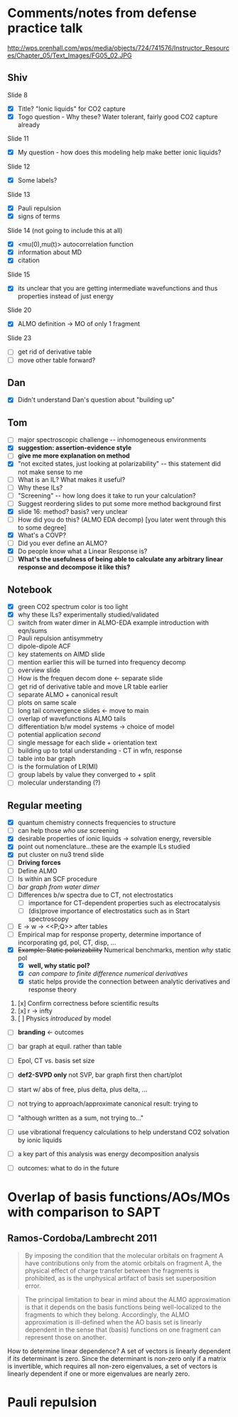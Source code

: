# Comments/notes from defense practice talk

http://wps.prenhall.com/wps/media/objects/724/741576/Instructor_Resources/Chapter_05/Text_Images/FG05_02.JPG

## Shiv

Slide 8
- [x] Title? "Ionic liquids" for CO2 capture
- [x] Togo question - Why these? Water tolerant, fairly good CO2 capture already

Slide 11
- [x] My question - how does this modeling help make better ionic liquids?

Slide 12
- [x] Some labels?

Slide 13
- [x] Pauli repulsion
- [x] signs of terms

Slide 14 (not going to include this at all)
- [x] <mu(0),mu(t)> autocorrelation function
- [x] information about MD
- [x] citation

Slide 15
- [x] its unclear that you are getting intermediate wavefunctions and thus properties instead of just energy

Slide 20
- [x] ALMO definition -> MO of only 1 fragment

Slide 23
- [ ] get rid of derivative table
- [ ] move other table forward?

## Dan

- [x] Didn't understand Dan's question about "building up"

## Tom

- [ ] major spectroscopic challenge -- inhomogeneous environments
- [x] **suggestion: assertion-evidence style**
- [ ] **give me more explanation on method**
- [x] "not excited states, just looking at polarizability" -- this statement did not make sense to me
- [ ] What is an IL? What makes it useful?
- [ ] Why these ILs?
- [ ] "Screening" -- how long does it take to run your calculation?
- [ ] Suggest reordering slides to put some more method background first
- [x] slide 16: method? basis? very unclear
- [ ] How did you do this? (ALMO EDA decomp) [you later went through this to some degree]
- [x] What's a COVP?
- [ ] Did you ever define an ALMO?
- [x] Do people know what a Linear Response is?
- [ ] **What's the usefulness of being able to calculate any arbitrary linear response and decompose it like this?**

## Notebook

- [x] green CO2 spectrum color is too light
- [x] why these ILs? experimentally studied/validated
- [ ] switch from water dimer in ALMO-EDA example introduction with eqn/sums
- [ ] Pauli repulsion antisymmetry
- [ ] dipole-dipole ACF
- [ ] key statements on AIMD slide
- [ ] mention earlier this will be turned into frequency decomp
- [ ] overview slide
- [ ] How is the frequen decom done <- separate slide
- [ ] get rid of derivative table and move LR table earlier
- [ ] separate ALMO + canonical result
- [ ] plots on same scale
- [ ] long tail convergence slides <- move to main
- [ ] overlap of wavefunctions ALMO tails
- [ ] differentiation b/w model systems -> choice of model
- [ ] potential application _second_
- [ ] single message for each slide + orientation text
- [ ] building up to total understanding - CT in wfn, response
- [ ] table into bar graph
- [ ] is the formulation of LR(MI)
- [ ] group labels by value they converged to + split
- [ ] molecular understanding (?)

## Regular meeting

- [x] quantum chemistry connects frequencies to structure
- [ ] can help those _who use_ screening
- [x] desirable properties of ionic liquids -> solvation energy, reversible
- [x] point out nomenclature...these are the example ILs studied
- [x] put cluster on nu3 trend slide
- [ ] **Driving forces**
- [ ] Define ALMO
- [ ] Is within an SCF procedure
- [ ] _bar graph from water dimer_
- [ ] Differences b/w spectra due to CT, not electrostatics
    - [ ] importance for CT-dependent properties such as electrocatalysis
    - [ ] (dis)prove importance of electrostatics such as in Start spectroscopy
- [ ] E -> w -> <<P;Q>> after tables
- [ ] Empirical map for response property, determine importance of incorporating gd, pol, CT, disp, ...
- [x] ~~Example: Static polarizability~~ Numerical benchmarks, mention _why_ static pol
    - [x] **well, why static pol?**
    - [x] _can compare to finite difference numerical derivatives_
    - [x] static helps provide the connection between analytic derivatives and response theory
1. [x] Confirm correctness before scientific results
2. [x] r -> infty
3. [ ] Physics _introduced_ by model
- [ ] **branding** <- outcomes
- [ ] bar graph at equil. rather than table
- [ ] Epol, CT vs. basis set size
- [ ] **def2-SVPD only** not SVP, bar graph first then chart/plot
- [ ] start w/ abs of free, plus delta, plus delta, ...
- [ ] not trying to approach/approximate canonical result: trying to
- [ ] "although written as a sum, not trying to..."

- [ ] use vibrational frequency calculations to help understand CO2 solvation by ionic liquids
- [ ] a key part of this analysis was energy decomposition analysis
- [ ] outcomes: what to do in the future

# Overlap of basis functions/AOs/MOs with comparison to SAPT

## Ramos-Cordoba/Lambrecht 2011

> By imposing the condition that the molecular orbitals on fragment A have contributions only from the atomic orbitals on fragment A, the physical effect of charge transfer between the fragments is prohibited, as is the unphysical artifact of basis set superposition error.

> The principal limitation to bear in mind about the ALMO approximation is that it depends on the basis functions being well-localized to the fragments to which they belong. Accordingly, the ALMO approximation is ill-defined when the AO basis set is linearly dependent in the sense that (basis) functions on one fragment can represent those on another.

How to determine linear dependence? A set of vectors is linearly dependent if its determinant is zero. Since the determinant is non-zero only if a matrix is invertible, which requires all non-zero eigenvalues, a set of vectors is linearly dependent if one or more eigenvalues are nearly zero.

# Pauli repulsion

